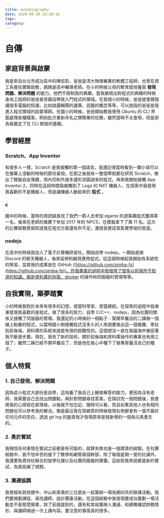 ```yaml
---
title: autobiography
date: 2020-09-20 19:28:16
tags:
category:
---
```



# 自傳

## 家庭背景與啟蒙
我是來自台北市成功高中的陳宏彰，爸爸是清大物理畢業的軟體工程師，也曾在資工系擔任實驗助教，媽媽是高中輔導老師。在小的時候父母的教育就培養我 **發現問題、解決問題** 的能力。他們不限制我的興趣，當我展現出對程式的興趣的時候身為工程師的爸爸甚至親自帶我入門程式的領域。在我很小的時候，爸爸就會跟我講很多電腦的知識，比如說邏輯閘的運算，迴圈的概念等等，可以說我的爸爸是我進入程式領域的啟蒙導師。在國小的時候，爸爸開始教我使用 Ubuntu 的 CLI 界面處理各種檔案，例如批次重新命名之類簡單的任務，雖然當時不太會用，但是卻為我奠定了在 CLI 開發的基礎。

## 學習經歷

### Scratch、App Inventor
和很多人一樣，Scratch 是我接觸的第一個語言。我還記得當時看到一顆小球可以在螢幕上滾動的時候的那份喜悅。在那之後我有一整個寒假都在研究 Scratch，做出了模擬自由落體，用內切和外接多邊形求圓週率的程式。再來我開始接觸 App Inventor 2，同時在這段時間我接觸到了 Logo 的 NXT 機器人，在探索中我發現我喜歡的不是機器人，而是讓機器人動起來的 **程式** 。

### c

國中的時候，當時的資訊組長找了我們一群人去參加 egame 的達客飆程式獲得第一名，後來在老師的推薦下參加 2017 年的 NPCS，在模擬拿下了第 11 名。這次的比賽經驗使我知道我在程式方面還有所不足，激發我更認真紮實學習的態度。

### nodejs
在高中的時候我加入了電子計算機研習社，開始自學 nodejs，一開始是做 Discord 的聊天機器人，後來延伸到網頁應用程式。從這個時候起我開始有系統性的學習，並將我的成果放在 GitHub ([https://github.com/simba-fs](https://github.com/simba-fs))。在做專案的過程中我發現了很多以前我所不知道的知識，像是資料庫的存取、docker 的操作和伺服器的管理等等。

## 自我實現，築夢踏實
小的時候我對於未來有很多的幻想，想當科學家、想當總統。在探索的過程中我漸漸發現我喜歡的是程式，做了很多的努力，自學 C/C++、nodejs，因為社團的關係又接觸了伺服器的管理。我還記的小時候的一個點子：幫開早餐店的二姨做一個線上點餐的程式，以當時國小剛接觸程式沒多久的人來說要做出這一個複雜、牽扯到前後端、資料庫的系統來說是有很的挑戰性的。這個想法一直在我腦海中催促著我不斷進步要。現在，我有了新的技術，關於前後端和資料庫操作的專案也有兩三個了，雖然二姨已經不開早餐店了，但是他在我心中種下了做專案養活自己的種子。

## 個人特質
### 1. 自己發現、解決問題  
因為從小程式大部份是自學，這培養了我自己上網查解答的能力。更因為沒有老師，我需要自己去找出問題點，再針對問題尋找答案。在探討完一個問題後，我會將我的心得寫在部落格，以後就不怕忘記，隨時可以看，而且如果其他人也有相同問題也可以參考我的解法。像是最近我在寫網頁的時候發現右側都會有一個不屬於任何元件的空白，透過 git log 的盤查我才發現原來是我新增的一個偽元素產生的。 
### 2. 勇於嘗試
我相信任何事情在嘗試之前都是有可能的，就算失敗也是一個寶貴的經驗。在社團經驗中，我不怕辛苦的接下了教學和網管兩個幹部，除了每個星期一堂的社課外，我還要負責四社聯合的放學社課以及社團伺服器的建置。這些對我來說都是新的嘗試，為我拓展了視野。 
### 3. 溝通協調  
我曾經和其他建中、中山和景美的三位朋友一起籌辦一場為期四天的聯課活動。我們要規劃課程、尋找講師、設計團康活動。在這個經驗中我發現要成功籌劃一場活動並不是那麼簡單，除了前面提到的，還有和其他籌辦人溝通、和總務確認財務情形、與講師順過一次上課內容。要注意的事情真的很多。
